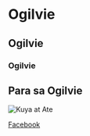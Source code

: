 # Ogilvie
## Ogilvie
### Ogilvie
Para sa **Ogilvie**
---

![Kuya at Ate](https://jhs.adnu.edu.ph/pluginfile.php/1/theme_remui/section_html/942325426/welcomebg.png)

[Facebook](https://www.facebook.com)
